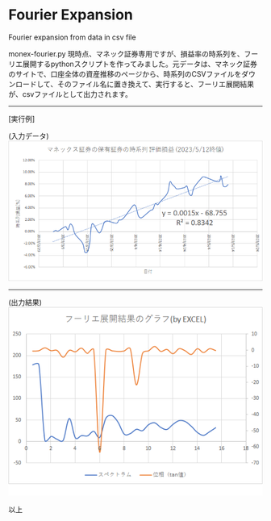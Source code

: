 # Fourier Expansion
Fourier expansion from data in csv file


monex-fourier.py
現時点、マネック証券専用ですが、損益率の時系列を、フーリエ展開するpythonスクリプトを作ってみました。元データは、マネック証券のサイトで、口座全体の資産推移のページから、時系列のCSVファイルをダウンロードして、そのファイル名に置き換えて、実行すると、フーリエ展開結果が、csvファイルとして出力されます。

---
[実行例]

(入力データ)
![入力データ](./2023051401.png)

---

(出力結果)
![出力結果](./2023051402.png)

以上

